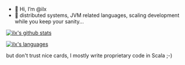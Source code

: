 

- 👋 Hi, I’m @ilx 
- 👀 distributed systems, JVM related languages, scaling development while you keep your sanity...

[![ilx's github stats](https://github-readme-stats.vercel.app/api?username=ilx&title_color=ffffff&text_color=c9cacc&icon_color=2bbc8a&bg_color=1d1f21)](https://github.com/anuraghazra/github-readme-stats)


[![ilx's languages](https://github-readme-stats.vercel.app/api/top-langs/?username=ilx&hide=javascript,css,html,perl&title_color=ffffff&text_color=c9cacc&icon_color=2bbc8a&bg_color=1d1f21)](https://github.com/ilx/ilx)

but don't trust nice cards, I mostly write proprietary code in Scala ;-)
